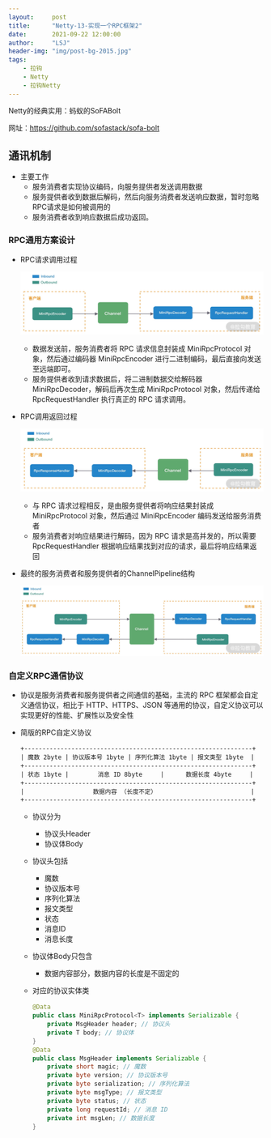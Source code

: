 ```yaml
---
layout:     post
title:      "Netty-13-实现一个RPC框架2"
date:       2021-09-22 12:00:00
author:     "LSJ"
header-img: "img/post-bg-2015.jpg"
tags:
    - 拉钩
    - Netty
    - 拉钩Netty
---
```




Netty的经典实用：蚂蚁的SoFABolt 

网址：https://github.com/sofastack/sofa-bolt



## 通讯机制

* 主要工作
  * 服务消费者实现协议编码，向服务提供者发送调用数据
  * 服务提供者收到数据后解码，然后向服务消费者发送响应数据，暂时忽略RPC请求是如何被调用的
  * 服务消费者收到响应数据后成功返回。

### RPC通用方案设计

* RPC请求调用过程

  ![Drawing 0.png](../../img/Cip5yF_1MaqAfz8pAAYSNNmMolY852.png)

  * 数据发送前，服务消费者将 RPC 请求信息封装成 MiniRpcProtocol 对象，然后通过编码器 MiniRpcEncoder 进行二进制编码，最后直接向发送至远端即可。
  * 服务提供者收到请求数据后，将二进制数据交给解码器 MiniRpcDecoder，解码后再次生成 MiniRpcProtocol 对象，然后传递给 RpcRequestHandler 执行真正的 RPC 请求调用。

* RPC调用返回过程

  ![Drawing 1.png](../../img/CgqCHl_1MbKAZCUWAAX6xAhFw5k042.png)

  * 与 RPC 请求过程相反，是由服务提供者将响应结果封装成 MiniRpcProtocol 对象，然后通过 MiniRpcEncoder 编码发送给服务消费者
  * 服务消费者对响应结果进行解码，因为 RPC 请求是高并发的，所以需要 RpcRequestHandler 根据响应结果找到对应的请求，最后将响应结果返回

* 最终的服务消费者和服务提供者的ChannelPipeline结构

  ![Drawing 2.png](../../img/CgqCHl_1MbmAeZgjAAd9EAWpmuE609.png)



### 自定义RPC通信协议

* 协议是服务消费者和服务提供者之间通信的基础，主流的 RPC 框架都会自定义通信协议，相比于 HTTP、HTTPS、JSON 等通用的协议，自定义协议可以实现更好的性能、扩展性以及安全性

* 简版的RPC自定义协议

  ```txt
  +---------------------------------------------------------------+
  | 魔数 2byte | 协议版本号 1byte | 序列化算法 1byte | 报文类型 1byte  |
  +---------------------------------------------------------------+
  | 状态 1byte |        消息 ID 8byte     |      数据长度 4byte     |
  +---------------------------------------------------------------+
  |                   数据内容 （长度不定）                          |
  +---------------------------------------------------------------+
  ```

  * 协议分为
    * 协议头Header
    * 协议体Body
  * 协议头包括
    * 魔数
    * 协议版本号
    * 序列化算法
    * 报文类型
    * 状态
    * 消息ID
    * 消息长度
  * 协议体Body只包含
    * 数据内容部分，数据内容的长度是不固定的

  * 对应的协议实体类

    ```java
    @Data
    public class MiniRpcProtocol<T> implements Serializable {
        private MsgHeader header; // 协议头
        private T body; // 协议体
    }
    @Data
    public class MsgHeader implements Serializable {
        private short magic; // 魔数
        private byte version; // 协议版本号
        private byte serialization; // 序列化算法
        private byte msgType; // 报文类型
        private byte status; // 状态
        private long requestId; // 消息 ID
        private int msgLen; // 数据长度
    }
    
    
    ```

    



